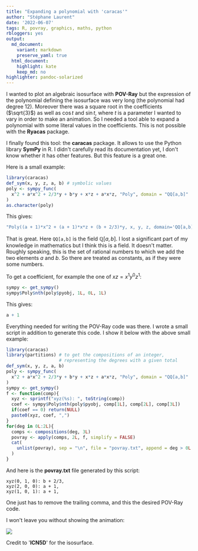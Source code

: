 ```yaml
---
title: "Expanding a polynomial with 'caracas'"
author: "Stéphane Laurent"
date: '2022-06-07'
tags: R, povray, graphics, maths, python
rbloggers: yes
output:
  md_document:
    variant: markdown
    preserve_yaml: true
  html_document:
    highlight: kate
    keep_md: no
highlighter: pandoc-solarized
---
```


I wanted to plot an algebraic isosurface with **POV-Ray** but the
expression of the polynomial defining the isosurface was very long (the
polynomial had degree 12). Moreover there was a square root in the
coefficients ($\sqrt{3}$) as well as $\cos t$ and $\sin t$, where $t$ is
a parameter I wanted to vary in order to make an animation. So I needed
a tool able to expand a polynomial with some literal values in the
coefficients. This is not possible with the **Ryacas** package.

I finally found this tool: the **caracas** package. It allows to use the
Python library **SymPy** in R. I didn't carefully read its documentation
yet, I don't know whether it has other features. But this feature is a
great one.

Here is a small example:

``` r
library(caracas)
def_sym(x, y, z, a, b) # symbolic values
poly <- sympy_func(
  x^2 + a*x^2 + 2/3*y + b*y + x*z + a*x*z, "Poly", domain = "QQ[a,b]"
)
as.character(poly)
```

This gives:

``` r
"Poly((a + 1)*x^2 + (a + 1)*x*z + (b + 2/3)*y, x, y, z, domain='QQ[a,b]')"
```

That is great. Here `QQ[a,b]` is the field $\mathbb{Q}[a,b]$. I lost a
significant part of my knowledge in mathematics but I think this is a
field. It doesn't matter. Roughly speaking, this is the set of rational
numbers to which we add the two elements $a$ and $b$. So there are
treated as constants, as if they were some numbers.

To get a coefficient, for example the one of $xz = x^1y^0z^1$:

``` r
sympy <- get_sympy()
sympy$Poly$nth(poly$pyobj, 1L, 0L, 1L)
```

This gives:

``` r
a + 1
```

Everything needed for writing the POV-Ray code was there. I wrote a
small script in addition to generate this code. I show it below with the
above small example:

``` r
library(caracas)
library(partitions) # to get the compositions of an integer, 
                    # representing the degrees with a given total
def_sym(x, y, z, a, b) 
poly <- sympy_func(
  x^2 + a*x^2 + 2/3*y + b*y + x*z + a*x*z, "Poly", domain = "QQ[a,b]"
)
sympy <- get_sympy()
f <- function(comp){
  xyz <- sprintf("xyz(%s): ", toString(comp))
  coef <- sympy$Poly$nth(poly$pyobj, comp[1L], comp[2L], comp[3L])
  if(coef == 0) return(NULL)
  paste0(xyz, coef, ",")
}
for(deg in 0L:2L){
  comps <- compositions(deg, 3L)
  povray <- apply(comps, 2L, f, simplify = FALSE)
  cat(
    unlist(povray), sep = "\n", file = "povray.txt", append = deg > 0L
  )
}
```

And here is the **povray.txt** file generated by this script:

    xyz(0, 1, 0): b + 2/3,
    xyz(2, 0, 0): a + 1,
    xyz(1, 0, 1): a + 1,

One just has to remove the trailing comma, and this the desired POV-Ray
code.

I won't leave you without showing the animation:

![](./figures/ICN5D_01.gif)

Credit to '**ICN5D**' for the isosurface.
